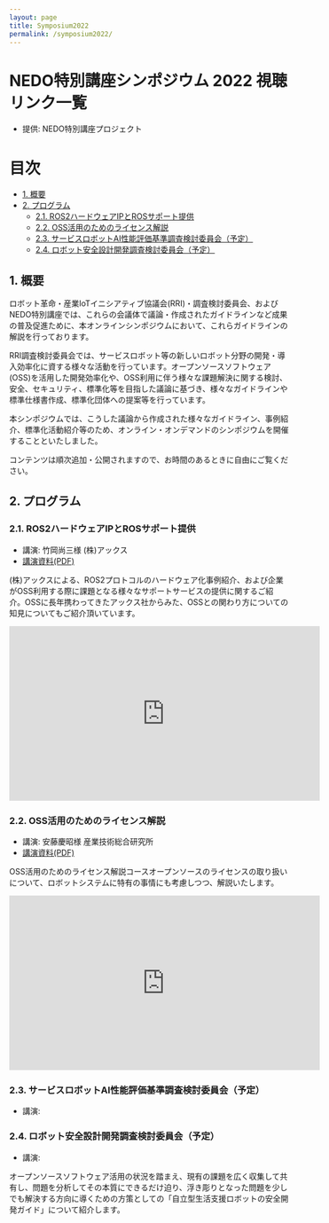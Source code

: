 ```yaml
---
layout: page
title: Symposium2022
permalink: /symposium2022/
---
```

# NEDO特別講座シンポジウム 2022 視聴リンク一覧

* 提供: NEDO特別講座プロジェクト

# 目次

<!-- TOC -->

- [1. 概要](#1-概要)
- [2. プログラム](#2-プログラム)
    - [2.1. ROS2ハードウェアIPとROSサポート提供](#21-ros2ハードウェアipとrosサポート提供)
    - [2.2. OSS活用のためのライセンス解説](#22-oss活用のためのライセンス解説)
    - [2.3. サービスロボットAI性能評価基準調査検討委員会（予定）](#23-サービスロボットai性能評価基準調査検討委員会予定)
    - [2.4. ロボット安全設計開発調査検討委員会（予定）](#24-ロボット安全設計開発調査検討委員会予定)

<!-- /TOC -->


## 1. 概要
ロボット革命・産業IoTイニシアティブ協議会(RRI)・調査検討委員会、およびNEDO特別講座では、これらの会議体で議論・作成されたガイドラインなど成果の普及促進ために、本オンラインシンポジウムにおいて、これらガイドラインの解説を行っております。

RRI調査検討委員会では、サービスロボット等の新しいロボット分野の開発・導入効率化に資する様々な活動を行っています。オープンソースソフトウェア(OSS)を活用した開発効率化や、OSS利用に伴う様々な課題解決に関する検討、安全、セキュリティ、標準化等を目指した議論に基づき、様々なガイドラインや標準仕様書作成、標準化団体への提案等を行っています。

本シンポジウムでは、こうした議論から作成された様々なガイドライン、事例紹介、標準化活動紹介等のため、オンライン・オンデマンドのシンポジウムを開催することといたしました。

コンテンツは順次追加・公開されますので、お時間のあるときに自由にご覧ください。

## 2. プログラム

### 2.1. ROS2ハードウェアIPとROSサポート提供

- 講演: 竹岡尚三様 (株)アックス
- [講演資料(PDF)](axe_takeoka.pdf)

(株)アックスによる、ROS2プロトコルのハードウェア化事例紹介、および企業がOSS利用する際に課題となる様々なサポートサービスの提供に関するご紹介。OSSに長年携わってきたアックス社からみた、OSSとの関わり方についての知見についてもご紹介頂いています。

<iframe width="560" height="315" 
src="https://www.youtube.com/embed/GR9N9mS95WQ" title="YouTube video player" frameborder="0" allow="accelerometer; autoplay; clipboard-write; encrypted-media; gyroscope; picture-in-picture" allowfullscreen></iframe>

### 2.2. OSS活用のためのライセンス解説

- 講演: 安藤慶昭様 産業技術総合研究所
- [講演資料(PDF)](aist_ando.pdf)

OSS活用のためのライセンス解説コースオープンソースのライセンスの取り扱いについて、ロボットシステムに特有の事情にも考慮しつつ、解説いたします。

<iframe width="560" height="315" src="https://www.youtube.com/embed/k_LlKQS6GEo" title="YouTube video player" frameborder="0" allow="accelerometer; autoplay; clipboard-write; encrypted-media; gyroscope; picture-in-picture" allowfullscreen></iframe>

### 2.3. サービスロボットAI性能評価基準調査検討委員会（予定）

- 講演: 

### 2.4. ロボット安全設計開発調査検討委員会（予定）

- 講演:

オープンソースソフトウェア活用の状況を踏まえ、現有の課題を広く収集して共有し、問題を分析してその本質にできるだけ迫り、浮き彫りとなった問題を少しでも解決する方向に導くための方策としての「自立型生活支援ロボットの安全開発ガイド」について紹介します。
